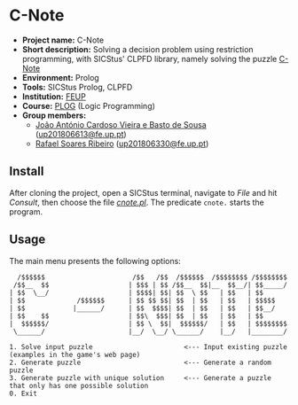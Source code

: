 # C-Note

- **Project name:** C-Note
- **Short description:** Solving a decision problem using restriction programming, with SICStus' CLPFD library, namely solving the puzzle [C-Note](https://erich-friedman.github.io/puzzle/100/)
- **Environment:** Prolog
- **Tools:** SICStus Prolog, CLPFD
- **Institution:** [FEUP](https://sigarra.up.pt/feup/en/web_page.Inicial)
- **Course:** [PLOG](https://sigarra.up.pt/feup/en/ucurr_geral.ficha_uc_view?pv_ocorrencia_id=459482) (Logic Programming)
- **Group members:**
    - [João António Cardoso Vieira e Basto de Sousa](https://github.com/JoaoASousa) ([up201806613@fe.up.pt](up201806613@fe.up.pt))
    - [Rafael Soares Ribeiro](https://github.com/up201806330) ([up201806330@fe.up.pt](mailto:up201806330@fe.up.pt))

## Install

After cloning the project, open a SICStus terminal, navigate to *File* and hit *Consult*, then choose the file [*cnote.pl*](./src/cnote.pl). The predicate `cnote.` starts the program.

## Usage

The main menu presents the following options:

```
  /$$$$$$                      /$$   /$$  /$$$$$$  /$$$$$$$$ /$$$$$$$$
 /$$__  $$                    | $$$ | $$ /$$__  $$|__  $$__/| $$_____/
| $$  \__/                    | $$$$| $$| $$  \ $$   | $$   | $$      
| $$             /$$$$$$      | $$ $$ $$| $$  | $$   | $$   | $$$$$   
| $$            |______/      | $$  $$$$| $$  | $$   | $$   | $$__/   
| $$    $$                    | $$\  $$$| $$  | $$   | $$   | $$      
|  $$$$$$/                    | $$ \  $$|  $$$$$$/   | $$   | $$$$$$$$
 \______/                     |__/  \__/ \______/    |__/   |________/

1. Solve input puzzle                       <--- Input existing puzzle (examples in the game's web page)
2. Generate puzzle                          <--- Generate a random puzzle
3. Generate puzzle with unique solution     <--- Generate a puzzle that only has one possible solution
0. Exit
```

